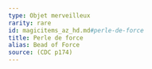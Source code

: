 ```yaml
---
type: Objet merveilleux
rarity: rare
id: magicitems_az_hd.md#perle-de-force
title: Perle de force
alias: Bead of Force
source: (CDC p174)
---
```


